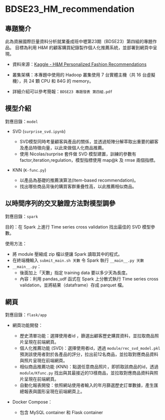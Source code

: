# BDSE23_HM_recommendation

## 專題簡介
此為資展國際巨量資料分析就業養成班中壢第23期（BDSE23）第四組的專題作品。
目標為利用 H&M 的顧客購買紀錄製作個人化推薦系統，並部署到網頁中呈現。

- 資料來源：[Kaggle - H&M Personalized Fashion Recommendations](https://www.kaggle.com/competitions/h-and-m-personalized-fashion-recommendations)

- 叢集架構：本專題中使用的 Hadoop 叢集使用 7 台實體主機（共 16 台虛擬機），共 24 顆 CPU 和 84G 的 memory。
- 詳細介紹可以參考簡報：`BDSE23 專題發表 第四組.pdf`

## 模型介紹
對應目錄：`model`
- SVD (`surprise_svd.ipynb`)
  - SVD模型同時考量顧客與產品的關係，並透過矩陣分解萃取出重要的顧客及產品特徵向量，以此來做個人化商品推薦。
  - 使用 Nicolas/surprise 套件做 SVD 模型建置，訓練的參數有factor,iteration,regulation，模型指標使用 map@k 及 rmse 兩個指標。

- KNN (`K-func.py`)
  - 以產品為基礎的推薦演算法(Item-based recommendation)。
  - 找出哪些商品背後的購買客群重疊性高，以此推薦相似商品。


## 以時間序列的交叉驗證方法對模型調參
對應目錄：`spark`

目的：在 Spark 上進行 Time series cross validation 找出最佳的 SVD 模型參數。

使用方法：
- 將 module 壓縮成 zip 檔以便讓 Spark 讀取其中的程式。
- 在終端機輸入 `submit_main.sh 天數` 令 Spark 執行 `__main__.py 天數`
- `__main__.py`：
  - 後面加上「天數」指定 training data 要以多少天為長度。
  - 內容：利用 pandas_udf 函式在 Spark 上分散式執行 Time series cross validation，並將結果（dataframe）存成 parquet 檔。

## 網頁
對應目錄：`flask/app`
- 網頁功能開發：
  - 歷史清單功能：選擇使用者id ，篩選出顧客歷史購買資料，並拉取商品照片呈現在前端網頁。
  - 個人化推薦功能 (SVD)：選擇使用者id，透過 `module/rec_svd_model.pkl` 預測該使用者對於各產品的評分，拉出前12名商品，並拉取對應商品資料與照片呈現在前端網頁。
  - 相似商品推薦功能 (KNN)：點選任意商品照片，即抓取該商品的id，透過 `module/Kfunc.py` 找出與其最接近的13樣商品，並拉取對應商品資料與照片呈現在前端網頁。
  - 自動化報表開發：依照網站使用者輸入的年月篩選歷史訂單數據，產生匯總報表與圖形呈現在前端網頁上。

- Docker Compose：
  - 包含 MySQL container 和 Flask container
